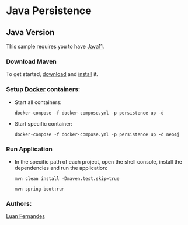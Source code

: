 # Java Persistence


## Java Version
This sample requires you to have
[Java11][Java11].

### Download Maven
To get started, [download][maven-download] and [install][maven-install] it.

### Setup [Docker][docker] containers:

* Start all containers:

    ```shell
    docker-compose -f docker-compose.yml -p persistence up -d
    ```
* Start specific container:

   ```shell
   docker-compose -f docker-compose.yml -p persistence up -d neo4j
   ```
### Run Application

* In the specific path of each project, open the shell console, install the dependencies and run the application:

    ```shell
    mvn clean install -Dmaven.test.skip=true
    ```
    ```shell
    mvn spring-boot:run
    ```

### Authors:

[Luan Fernandes](https://github.com/souluanf) 


[maven]: https://maven.apache.org
[maven-download]: https://maven.apache.org/download.cgi
[maven-install]: https://maven.apache.org/install.html
[Java11]: https://docs.oracle.com/en/java/javase/11/install/overview-jdk-installation.html
[docker]: https://www.docker.com/get-started